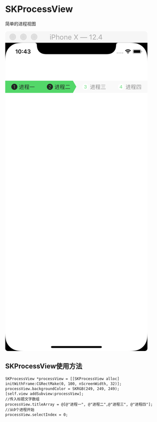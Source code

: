 # SKProcessView
简单的进程视图


<img src="./img/SKProcessView.png" style="zoom:100%; width=500;"  alt="SKProcessView"></img>

## SKProcessView使用方法


```
SKProcessView *processView = [[SKProcessView alloc] initWithFrame:CGRectMake(0, 100, nScreenWidth, 32)];
processView.backgroundColor = SKRGB(249, 249, 249);
[self.view addSubview:processView];
//传入标题文字数组
processView.titleArray = @[@"进程一", @"进程二",@"进程三", @"进程四"];
//从0个进程开始
processView.selectIndex = 0; 

```
